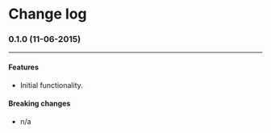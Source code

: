 Change log
==========

### 0.1.0 (11-06-2015)
______________________

#### Features

+ Initial functionality.

#### Breaking changes

+ n/a